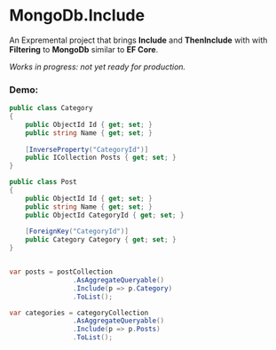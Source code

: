 # MongoDb.Include

An Expremental project that brings **Include** and **ThenInclude** with with **Filtering** to **MongoDb** similar to **EF Core**.

*Works in progress: not yet ready for production.*

### Demo:

```csharp
public class Category
{
	public ObjectId Id { get; set; }
	public string Name { get; set; }
	
	[InverseProperty("CategoryId")]
	public ICollection Posts { get; set; }
}

public class Post
{
	public ObjectId Id { get; set; }
	public string Name { get; set; }
	public ObjectId CategoryId { get; set; }
	
	[ForeignKey("CategoryId")]
	public Category Category { get; set; }
}


var posts = postCollection
				.AsAggregateQueryable()
				.Include(p => p.Category)
				.ToList();

var categories = categoryCollection
				.AsAggregateQueryable()
				.Include(p => p.Posts)
				.ToList();
```


